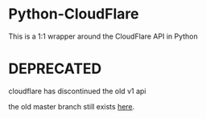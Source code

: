 # Python-CloudFlare
This is a 1:1 wrapper around the CloudFlare API in Python

# DEPRECATED

cloudflare has discontinued the old v1 api

the old master branch still exists [here](https://github.com/cloudflare-api/python-cloudflare/tree/master).
